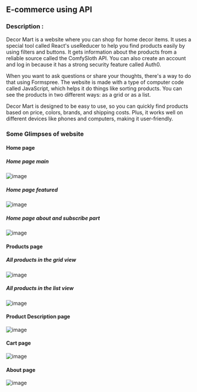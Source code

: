 ## E-commerce using API

### Description :
Decor Mart is a website where you can shop for home decor items. It uses a special tool called React's useReducer to help you find products easily by using filters and buttons. It gets information about the products from a reliable source called the ComfySloth API. You can also create an account and log in because it has a strong security feature called Auth0.

When you want to ask questions or share your thoughts, there's a way to do that using Formspree. The website is made with a type of computer code called JavaScript, which helps it do things like sorting products. You can see the products in two different ways: as a grid or as a list.

Decor Mart is designed to be easy to use, so you can quickly find products based on price, colors, brands, and shipping costs. Plus, it works well on different devices like phones and computers, making it user-friendly.


### Some Glimpses of website

#### Home page

##### Home page main

![image](https://github.com/VVSD-Charan/API_E-commerce/assets/105978561/9cf3e36f-6016-4773-8ebb-584c7562f594)

##### Home page featured

![image](https://github.com/VVSD-Charan/API_E-commerce/assets/105978561/217b0fa4-0e25-451b-a739-a38b8cd472bb)

##### Home page about and subscribe part

![image](https://github.com/VVSD-Charan/API_E-commerce/assets/105978561/740e10a9-e329-421e-8ad9-84be208a913f)

#### Products page

##### All products in the grid view

![image](https://github.com/VVSD-Charan/API_E-commerce/assets/105978561/396e97c4-004b-486b-91dd-bac1714d2ea7)


##### All products in the list view

![image](https://github.com/VVSD-Charan/API_E-commerce/assets/105978561/c8ac999a-15de-443d-b85f-d94d5943280c)


#### Product Description page

![image](https://github.com/VVSD-Charan/API_E-commerce/assets/105978561/4103aff6-80d9-42cd-ac8d-e45dfa1eebd7)


#### Cart page

![image](https://github.com/VVSD-Charan/API_E-commerce/assets/105978561/2875f8a0-b16f-4b3e-a23a-9f0e8747d25a)


#### About page

![image](https://github.com/VVSD-Charan/API_E-commerce/assets/105978561/b9774268-3ddf-4de5-b5de-5671f7a88968)

